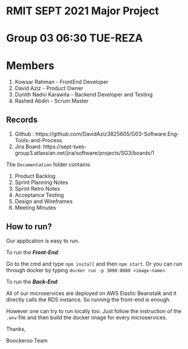 # RMIT SEPT 2021 Major Project
# Group 03 06:30 TUE-REZA
# Members

<ol>
<li>Kowsar Rahman - FrontEnd Developer</li>
<li>David Aziz - Product Owner</li>
<li>Dunith Nadvi Karawita - Backend Developer and Testing</li>
<li>Rashed Abdin - Scrum Master</li>
</ol>

## Records

<ol>
  <li>Github : https://github.com/DavidAziz3825605/G03-Software.Eng-Tools-and-Process </li>
  <li>Jira Board: https://sept-tues-group3.atlassian.net/jira/software/projects/SG3/boards/1 </li>
</ol>

The ```Documentation``` folder contains:

<ol>
<li>Product Backlog</li>
<li>Sprint Planning Notes</li>
<li>Sprint Retro Notes</li>
<li>Acceptance Testing</li>
<li>Design and Wireframes</li>
<li>Meeting Minutes</li>
</ol>

## How to run?

Our application is easy to run. 

To run the ***Front-End***:

Go to the cmd and type ```npm install``` and then ```npm start```.
Or you can run through docker by typing ```docker run -p 3000:8080 <image-name>```.

To run the ***Back-End***:

All of our microservices are deployed on AWS Elastic Beanstalk and it directly calls the RDS instance. 
So running the front-end is enough.

However one can try to run locally too. Just follow the instruction of the ```.env``` file and then build the docker image for every microservices. 

Thanks,

Boockeroo Team 


